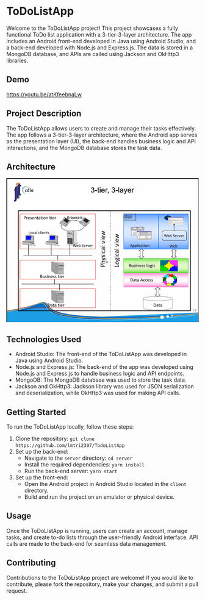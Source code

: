 # ToDoListApp

Welcome to the ToDoListApp project! This project showcases a fully functional ToDo list application with a 3-tier-3-layer architecture. The app includes an Android front-end developed in Java using Android Studio, and a back-end developed with Node.js and Express.js. The data is stored in a MongoDB database, and APIs are called using Jackson and OkHttp3 libraries.

## Demo

https://youtu.be/atKfeebnaLw

## Project Description

The ToDoListApp allows users to create and manage their tasks effectively. The app follows a 3-tier-3-layer architecture, where the Android app serves as the presentation layer (UI), the back-end handles business logic and API interactions, and the MongoDB database stores the task data.

## Architecture

![Architecture](./architecture.png)

## Technologies Used

- Android Studio: The front-end of the ToDoListApp was developed in Java using Android Studio.
- Node.js and Express.js: The back-end of the app was developed using Node.js and Express.js to handle business logic and API endpoints.
- MongoDB: The MongoDB database was used to store the task data.
- Jackson and OkHttp3: Jackson library was used for JSON serialization and deserialization, while OkHttp3 was used for making API calls.

## Getting Started

To run the ToDoListApp locally, follow these steps:

1. Clone the repository: `git clone https://github.com/lmtri2307/TodoListApp`
2. Set up the back-end:
   - Navigate to the `server` directory: `cd server`
   - Install the required dependencies: `yarn install`
   - Run the back-end server: `yarn start`
3. Set up the front-end:
   - Open the Android project in Android Studio located in the `client` directory.
   - Build and run the project on an emulator or physical device.

## Usage

Once the ToDoListApp is running, users can create an account, manage tasks, and create to-do lists through the user-friendly Android interface. API calls are made to the back-end for seamless data management.

## Contributing

Contributions to the ToDoListApp project are welcome! If you would like to contribute, please fork the repository, make your changes, and submit a pull request.
